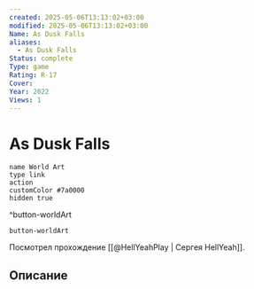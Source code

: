 ```yaml
---
created: 2025-05-06T13:13:02+03:00
modified: 2025-05-06T13:13:02+03:00
Name: As Dusk Falls
aliases:
  - As Dusk Falls
Status: complete
Type: game
Rating: R-17
Cover: 
Year: 2022
Views: 1
---
```


# As Dusk Falls




```button
name World Art
type link
action 
customColor #7a0000
hidden true
```
^button-worldArt



`button-worldArt`

Посмотрел прохождение [[@HellYeahPlay | Сергея HellYeah]].

## Описание


